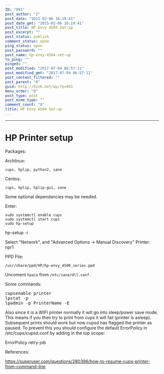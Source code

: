 ```yaml
---
ID: "891"
post_author: "2"
post_date: "2015-02-06 16:19:41"
post_date_gmt: "2015-02-06 16:19:41"
post_title: HP Envy 4504 Set-up
post_excerpt: ""
post_status: publish
comment_status: open
ping_status: open
post_password: ""
post_name: hp-envy-4504-set-up
to_ping: ""
pinged: ""
post_modified: "2017-07-04 06:57:11"
post_modified_gmt: "2017-07-04 06:57:11"
post_content_filtered: ""
post_parent: "0"
guid: http://0ink.net/wp/?p=891
menu_order: "0"
post_type: post
post_mime_type: ""
comment_count: "0"
title: HP Envy 4504 Set-up
...
```

---

<h1>HP Printer setup</h1>

Packages:

Archlinux:

<pre><code>cups, hplip, python2, sane
</code></pre>

Centos:

<code>cups, hplip, hplip-gui, sane </code>


Some optional dependancies may be needed.

Enter:

<pre><code>sudo systemctl enable cups
sudo systemctl start cups
sudo hp-setup
</code></pre>

hp-setup -i

Select "Network", and "Advanced Options -&gt; Manual Discovery"
Printer: npr1

PPD File:

<pre><code>/usr/share/ppd/HP/hp-envy_4500_series.ppd
</code></pre>

Uncoment <code>hpaio</code> from <code>/etc/sane/dll.conf</code>.

Some commands:

<pre>
cupsenable printer
lpstat -p
lpadmin -p PrinterName -E
</pre>

Also since it is a WIFI printer normally it will go into sleep/power save mode. This means if you then try to print from cups it will fail (printer is asleep). Subsequent prints should work but now cupsd has flagged the printer as paused. To prevent this you should configure the default ErrorPolicy in /etc/cups/cupsd.conf by adding in the top scope:

ErrorPolicy retry-job

References:

https://superuser.com/questions/280396/how-to-resume-cups-printer-from-command-line
